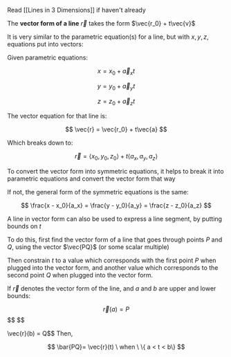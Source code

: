 Read [[Lines in 3 Dimensions]] if haven't already

The **vector form of a line** $\vec{r}$ takes the form $\vec{r_0} + t\vec{v}$

It is very similar to the parametric equation(s) for a line, but with $x, y, z$, equations put into vectors:

Given parametric equations:

$$
x = x_0 + \vec{a}_xt
$$

$$
y = y_0 + \vec{a}_yt
$$

$$
 z= z_0 + \vec{a}_zt
$$

The vector equation for that line is:

$$
\vec{r} = \vec{r_0} + t\vec{a}
$$

Which breaks down to:

$$
\vec{r} = 
\langle x_0, y_0, z_0 \rangle
+
t\langle a_x, a_y, a_z \rangle
$$

To convert the vector form into symmetric equations, it helps to break it into parametric equations and convert the vector form that way

If not, the general form of the symmetric equations is the same:

$$
\frac{x - x_0}{a_x} = 
\frac{y - y_0}{a_y} = 
\frac{z - z_0}{a_z}
$$

A line in vector form can also be used to express a line segment, by putting bounds on $t$

To do this, first find the vector form of a line that goes through points $P$ and $Q$, using the vector $\vec{PQ}$ (or some scalar multiple)

Then constrain $t$ to a value which corresponds with the first point $P$  when plugged into the vector form, and another value which corresponds to the second point $Q$ when plugged into the vector form.

If $\vec{r}$ denotes the vector form of the line, and $a$ and $b$ are upper and lower bounds:

$$
\vec{r}(a) = P
$$\$$
$$

\vec{r}(b) = Q$$
Then,

$$
\bar{PQ}= \vec{r}(t) \ when  \  \{ a < t < b\}
$$ 
